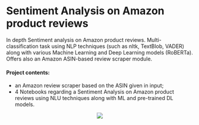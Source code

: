 # Sentiment Analysis on Amazon product reviews
In depth Sentiment analysis on Amazon product reviews. Multi-classification task using NLP techniques (such as nltk, TextBlob, VADER) along with various Machine Learning and Deep Learning models (RoBERTa). Offers also an Amazon ASIN-based review scraper module.
#### Project contents:
- an Amazon review scraper based on the ASIN given in input;
- 4 Notebooks regarding a Sentiment Analysis on Amazon product reviews using NLU techniques along with ML and pre-trained DL models.


<p align="center">
  <img src="https://media.geeksforgeeks.org/wp-content/cdn-uploads/20210722215846/sentiment-analysis.jpg">
</p>
